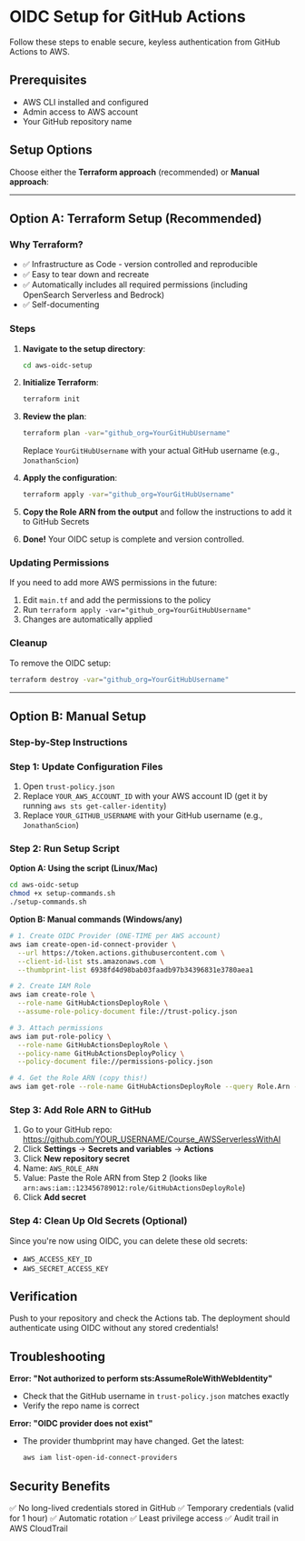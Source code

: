 # OIDC Setup for GitHub Actions

Follow these steps to enable secure, keyless authentication from GitHub Actions to AWS.

## Prerequisites
- AWS CLI installed and configured
- Admin access to AWS account
- Your GitHub repository name

## Setup Options

Choose either the **Terraform approach** (recommended) or **Manual approach**:

---

## Option A: Terraform Setup (Recommended)

### Why Terraform?
- ✅ Infrastructure as Code - version controlled and reproducible
- ✅ Easy to tear down and recreate
- ✅ Automatically includes all required permissions (including OpenSearch Serverless and Bedrock)
- ✅ Self-documenting

### Steps

1. **Navigate to the setup directory**:
   ```bash
   cd aws-oidc-setup
   ```

2. **Initialize Terraform**:
   ```bash
   terraform init
   ```

3. **Review the plan**:
   ```bash
   terraform plan -var="github_org=YourGitHubUsername"
   ```
   Replace `YourGitHubUsername` with your actual GitHub username (e.g., `JonathanScion`)

4. **Apply the configuration**:
   ```bash
   terraform apply -var="github_org=YourGitHubUsername"
   ```

5. **Copy the Role ARN from the output** and follow the instructions to add it to GitHub Secrets

6. **Done!** Your OIDC setup is complete and version controlled.

### Updating Permissions

If you need to add more AWS permissions in the future:
1. Edit `main.tf` and add the permissions to the policy
2. Run `terraform apply -var="github_org=YourGitHubUsername"`
3. Changes are automatically applied

### Cleanup

To remove the OIDC setup:
```bash
terraform destroy -var="github_org=YourGitHubUsername"
```

---

## Option B: Manual Setup

### Step-by-Step Instructions

### Step 1: Update Configuration Files

1. Open `trust-policy.json`
2. Replace `YOUR_AWS_ACCOUNT_ID` with your AWS account ID (get it by running `aws sts get-caller-identity`)
3. Replace `YOUR_GITHUB_USERNAME` with your GitHub username (e.g., `JonathanScion`)

### Step 2: Run Setup Script

**Option A: Using the script (Linux/Mac)**
```bash
cd aws-oidc-setup
chmod +x setup-commands.sh
./setup-commands.sh
```

**Option B: Manual commands (Windows/any)**

```bash
# 1. Create OIDC Provider (ONE-TIME per AWS account)
aws iam create-open-id-connect-provider \
  --url https://token.actions.githubusercontent.com \
  --client-id-list sts.amazonaws.com \
  --thumbprint-list 6938fd4d98bab03faadb97b34396831e3780aea1

# 2. Create IAM Role
aws iam create-role \
  --role-name GitHubActionsDeployRole \
  --assume-role-policy-document file://trust-policy.json

# 3. Attach permissions
aws iam put-role-policy \
  --role-name GitHubActionsDeployRole \
  --policy-name GitHubActionsDeployPolicy \
  --policy-document file://permissions-policy.json

# 4. Get the Role ARN (copy this!)
aws iam get-role --role-name GitHubActionsDeployRole --query Role.Arn --output text
```

### Step 3: Add Role ARN to GitHub

1. Go to your GitHub repo: https://github.com/YOUR_USERNAME/Course_AWSServerlessWithAI
2. Click **Settings** → **Secrets and variables** → **Actions**
3. Click **New repository secret**
4. Name: `AWS_ROLE_ARN`
5. Value: Paste the Role ARN from Step 2 (looks like `arn:aws:iam::123456789012:role/GitHubActionsDeployRole`)
6. Click **Add secret**

### Step 4: Clean Up Old Secrets (Optional)

Since you're now using OIDC, you can delete these old secrets:
- `AWS_ACCESS_KEY_ID`
- `AWS_SECRET_ACCESS_KEY`

## Verification

Push to your repository and check the Actions tab. The deployment should authenticate using OIDC without any stored credentials!

## Troubleshooting

**Error: "Not authorized to perform sts:AssumeRoleWithWebIdentity"**
- Check that the GitHub username in `trust-policy.json` matches exactly
- Verify the repo name is correct

**Error: "OIDC provider does not exist"**
- The provider thumbprint may have changed. Get the latest:
  ```bash
  aws iam list-open-id-connect-providers
  ```

## Security Benefits

✅ No long-lived credentials stored in GitHub
✅ Temporary credentials (valid for 1 hour)
✅ Automatic rotation
✅ Least privilege access
✅ Audit trail in AWS CloudTrail
